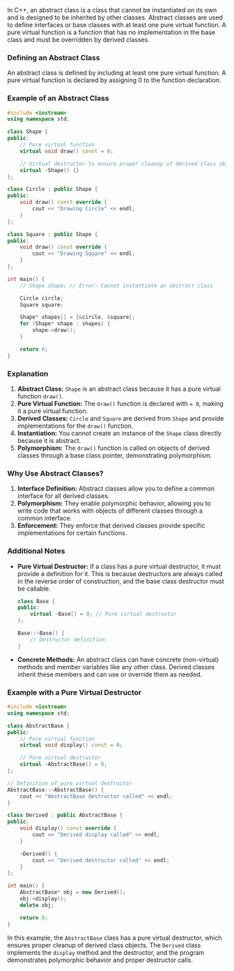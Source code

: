 In C++, an abstract class is a class that cannot be instantiated on its own and is designed to be inherited by other classes. Abstract classes are used to define interfaces or base classes with at least one pure virtual function. A pure virtual function is a function that has no implementation in the base class and must be overridden by derived classes.

### Defining an Abstract Class

An abstract class is defined by including at least one pure virtual function. A pure virtual function is declared by assigning 0 to the function declaration.

### Example of an Abstract Class

```cpp
#include <iostream>
using namespace std;

class Shape {
public:
    // Pure virtual function
    virtual void draw() const = 0;

    // Virtual destructor to ensure proper cleanup of derived class objects
    virtual ~Shape() {}
};

class Circle : public Shape {
public:
    void draw() const override {
        cout << "Drawing Circle" << endl;
    }
};

class Square : public Shape {
public:
    void draw() const override {
        cout << "Drawing Square" << endl;
    }
};

int main() {
    // Shape shape; // Error: Cannot instantiate an abstract class

    Circle circle;
    Square square;

    Shape* shapes[] = {&circle, &square};
    for (Shape* shape : shapes) {
        shape->draw();
    }

    return 0;
}
```

### Explanation

1. **Abstract Class:** `Shape` is an abstract class because it has a pure virtual function `draw()`.
2. **Pure Virtual Function:** The `draw()` function is declared with `= 0`, making it a pure virtual function.
3. **Derived Classes:** `Circle` and `Square` are derived from `Shape` and provide implementations for the `draw()` function.
4. **Instantiation:** You cannot create an instance of the `Shape` class directly because it is abstract.
5. **Polymorphism:** The `draw()` function is called on objects of derived classes through a base class pointer, demonstrating polymorphism.

### Why Use Abstract Classes?

1. **Interface Definition:** Abstract classes allow you to define a common interface for all derived classes.
2. **Polymorphism:** They enable polymorphic behavior, allowing you to write code that works with objects of different classes through a common interface.
3. **Enforcement:** They enforce that derived classes provide specific implementations for certain functions.

### Additional Notes

- **Pure Virtual Destructor:** If a class has a pure virtual destructor, it must provide a definition for it. This is because destructors are always called in the reverse order of construction, and the base class destructor must be callable.
  
  ```cpp
  class Base {
  public:
      virtual ~Base() = 0; // Pure virtual destructor
  };

  Base::~Base() {
      // Destructor definition
  }
  ```

- **Concrete Methods:** An abstract class can have concrete (non-virtual) methods and member variables like any other class. Derived classes inherit these members and can use or override them as needed.

### Example with a Pure Virtual Destructor

```cpp
#include <iostream>
using namespace std;

class AbstractBase {
public:
    // Pure virtual function
    virtual void display() const = 0;

    // Pure virtual destructor
    virtual ~AbstractBase() = 0;
};

// Definition of pure virtual destructor
AbstractBase::~AbstractBase() {
    cout << "AbstractBase destructor called" << endl;
}

class Derived : public AbstractBase {
public:
    void display() const override {
        cout << "Derived display called" << endl;
    }

    ~Derived() {
        cout << "Derived destructor called" << endl;
    }
};

int main() {
    AbstractBase* obj = new Derived();
    obj->display();
    delete obj;

    return 0;
}
```

In this example, the `AbstractBase` class has a pure virtual destructor, which ensures proper cleanup of derived class objects. The `Derived` class implements the `display` method and the destructor, and the program demonstrates polymorphic behavior and proper destructor calls.